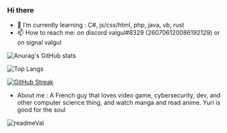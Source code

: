 ### Hi there





- 🌱 I’m currently learning : C#, js/css/html, php, java, vb, rust
- 📫 How to reach me: on discord valgul#8329 (260706120086192129) or on signal valgul


![Anurag's GitHub stats](https://github-readme-stats.vercel.app/api?username=valgulnecron&show_icons=true&count_private=true&border_radius=50&bg_color=1e1e2e&text_color=cdd6f4&icon_color=cba6f7&title_color=94e2d5)

![Top Langs](https://github-readme-stats.vercel.app/api/top-langs/?username=valgulnecron&layout=compact&border_radius=50&bg_color=1e1e2e&text_color=cdd6f4&icon_color=cba6f7&title_color=94e2d5)

[![GitHub Streak](https://streak-stats.demolab.com?user=valgulnecron&theme=merko&border_radius=50&background=1E1E2E&border=F5E0DC&stroke=F5E0DC&ring=94E2D5&fire=F5C2E7&currStreakNum=CBA6F7&sideNums=94E2D5&currStreakLabel=CDD6F4&dates=CDD6F4&sideLabels=CDD6F4)](https://git.io/streak-stats)

- About me : 
A French guy that loves video game, cybersecurity, dev, and other computer science thing, and watch manga and read anime.
Yuri is good for the soul



![readmeVal](https://Moe-counter.valgul.repl.co/get/@readmeValgul?theme=gelbooru)
